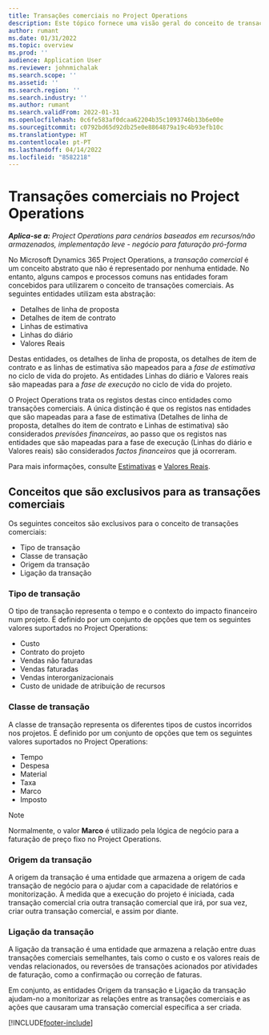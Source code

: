 ```yaml
---
title: Transações comerciais no Project Operations
description: Este tópico fornece uma visão geral do conceito de transações comerciais no Microsoft Dynamics 365 Project Operations.
author: rumant
ms.date: 01/31/2022
ms.topic: overview
ms.prod: ''
audience: Application User
ms.reviewer: johnmichalak
ms.search.scope: ''
ms.assetid: ''
ms.search.region: ''
ms.search.industry: ''
ms.author: rumant
ms.search.validFrom: 2022-01-31
ms.openlocfilehash: 0c6fe583af0dcaa62204b35c1093746b13b6e00e
ms.sourcegitcommit: c0792bd65d92db25e0e8864879a19c4b93efb10c
ms.translationtype: HT
ms.contentlocale: pt-PT
ms.lasthandoff: 04/14/2022
ms.locfileid: "8582218"
---
```

# <a name="business-transactions-in-project-operations"></a>Transações comerciais no Project Operations

_**Aplica-se a:** Project Operations para cenários baseados em recursos/não armazenados, implementação leve - negócio para faturação pró-forma_

No Microsoft Dynamics 365 Project Operations, a *transação comercial* é um conceito abstrato que não é representado por nenhuma entidade. No entanto, alguns campos e processos comuns nas entidades foram concebidos para utilizarem o conceito de transações comerciais. As seguintes entidades utilizam esta abstração:

- Detalhes de linha de proposta
- Detalhes de item de contrato
- Linhas de estimativa
- Linhas do diário
- Valores Reais

Destas entidades, os detalhes de linha de proposta, os detalhes de item de contrato e as linhas de estimativa são mapeados para a *fase de estimativa* no ciclo de vida do projeto. As entidades Linhas do diário e Valores reais são mapeadas para a *fase de execução* no ciclo de vida do projeto.

O Project Operations trata os registos destas cinco entidades como transações comerciais. A única distinção é que os registos nas entidades que são mapeadas para a fase de estimativa (Detalhes de linha de proposta, detalhes do item de contrato e Linhas de estimativa) são considerados *previsões financeiras*, ao passo que os registos nas entidades que são mapeadas para a fase de execução (Linhas do diário e Valores reais) são considerados *factos financeiros* que já ocorreram.

Para mais informações, consulte [Estimativas](../project-management/estimating-projects-overview.md) e [Valores Reais](actuals-overview.md).

## <a name="concepts-that-are-unique-to-business-transactions"></a>Conceitos que são exclusivos para as transações comerciais

Os seguintes conceitos são exclusivos para o conceito de transações comerciais:

- Tipo de transação
- Classe de transação
- Origem da transação
- Ligação da transação

### <a name="transaction-type"></a>Tipo de transação

O tipo de transação representa o tempo e o contexto do impacto financeiro num projeto. É definido por um conjunto de opções que tem os seguintes valores suportados no Project Operations:

- Custo
- Contrato do projeto
- Vendas não faturadas
- Vendas faturadas
- Vendas interorganizacionais
- Custo de unidade de atribuição de recursos

### <a name="transaction-class"></a>Classe de transação

A classe de transação representa os diferentes tipos de custos incorridos nos projetos. É definido por um conjunto de opções que tem os seguintes valores suportados no Project Operations:

- Tempo
- Despesa
- Material
- Taxa
- Marco
- Imposto

> [!NOTE]
> Normalmente, o valor **Marco** é utilizado pela lógica de negócio para a faturação de preço fixo no Project Operations.

### <a name="transaction-origin"></a>Origem da transação

A origem da transação é uma entidade que armazena a origem de cada transação de negócio para o ajudar com a capacidade de relatórios e monitorização. À medida que a execução do projeto é iniciada, cada transação comercial cria outra transação comercial que irá, por sua vez, criar outra transação comercial, e assim por diante.

### <a name="transaction-connection"></a>Ligação da transação

A ligação da transação é uma entidade que armazena a relação entre duas transações comerciais semelhantes, tais como o custo e os valores reais de vendas relacionados, ou reversões de transações acionados por atividades de faturação, como a confirmação ou correção de faturas.

Em conjunto, as entidades Origem da transação e Ligação da transação ajudam-no a monitorizar as relações entre as transações comerciais e as ações que causaram uma transação comercial específica a ser criada.

[!INCLUDE[footer-include](../includes/footer-banner.md)]
